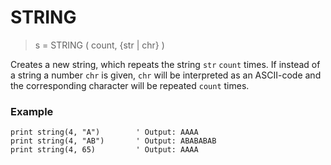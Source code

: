 # STRING

> s = STRING ( count, {str | chr} )

Creates a new string, which repeats the string `str` `count` times. If instead of a string a number `chr` is given, `chr` will be interpreted as an ASCII-code and the corresponding character will be repeated `count` times.

### Example

```
print string(4, "A")        ' Output: AAAA
print string(4, "AB")       ' Output: ABABABAB
print string(4, 65)         ' Output: AAAA
```



